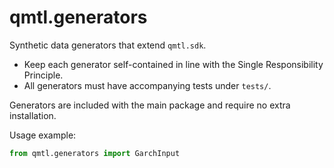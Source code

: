 # qmtl.generators

Synthetic data generators that extend `qmtl.sdk`.

- Keep each generator self-contained in line with the Single Responsibility Principle.
- All generators must have accompanying tests under `tests/`.

Generators are included with the main package and require no extra installation.

Usage example:

```python
from qmtl.generators import GarchInput
```

